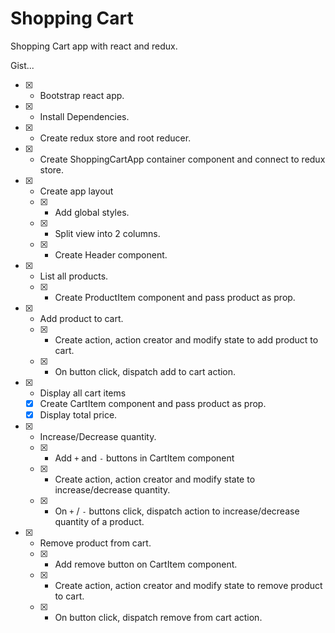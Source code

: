 # Shopping Cart

Shopping Cart app with react and redux.

Gist...

* [x] - Bootstrap react app.
* [x] - Install Dependencies.
* [x] - Create redux store and root reducer.
* [x] - Create ShoppingCartApp container component and connect to redux store.
* [x] - Create app layout
  * [x] - Add global styles.
  * [x] - Split view into 2 columns.
  * [x] - Create Header component.
* [x] - List all products.
  * [x] - Create ProductItem component and pass product as prop.
* [x] - Add product to cart.
  * [x] - Create action, action creator and modify state to add product to cart.
  * [x] - On button click, dispatch add to cart action.
* [x] - Display all cart items
  * [x] Create CartItem component and pass product as prop.
  * [x] Display total price.
* [x] - Increase/Decrease quantity.
  * [x] - Add <code>+</code> and <code>-</code> buttons in CartItem component
  * [x] - Create action, action creator and modify state to increase/decrease quantity.
  * [x] - On <code>+</code> / <code>-</code> buttons click, dispatch action to increase/decrease quantity of a product.
* [x] - Remove product from cart.
  * [x] - Add remove button on CartItem component.
  * [x] - Create action, action creator and modify state to remove product to cart.
  * [x] - On button click, dispatch remove from cart action.

